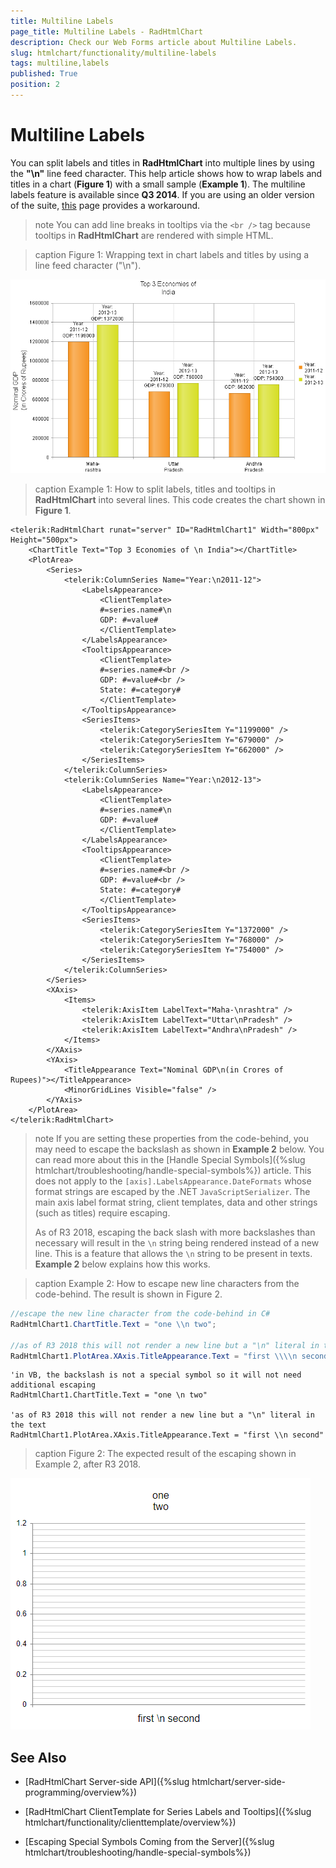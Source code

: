 ```yaml
---
title: Multiline Labels
page_title: Multiline Labels - RadHtmlChart
description: Check our Web Forms article about Multiline Labels.
slug: htmlchart/functionality/multiline-labels
tags: multiline,labels
published: True
position: 2
---
```


# Multiline Labels

You can split labels and titles in **RadHtmlChart** into multiple lines by using the **"\n"** line feed character. This help article shows how to wrap labels and titles in a chart (**Figure 1**) with a small sample (**Example 1**). The multiline labels feature is available since **Q3 2014**. If you are using an older version of the suite, [this]( https://feedback.telerik.com/Project/108/Feedback/Details/38633) page provides a workaround.

>note You can add line breaks in tooltips via the `<br />` tag because tooltips in **RadHtmlChart** are rendered with simple HTML.

>caption Figure 1: Wrapping text in chart labels and titles by using a line feed character ("\n").

![htmlchart-multiline-labels](images/htmlchart-multiline-labels.png)

>caption Example 1: How to split labels, titles and tooltips in **RadHtmlChart** into several lines. This code creates the chart shown in **Figure 1**.

````ASP.NET
<telerik:RadHtmlChart runat="server" ID="RadHtmlChart1" Width="800px" Height="500px">
	<ChartTitle Text="Top 3 Economies of \n India"></ChartTitle>
	<PlotArea>
		<Series>
			<telerik:ColumnSeries Name="Year:\n2011-12">
				<LabelsAppearance>
					<ClientTemplate>
					#=series.name#\n
					GDP: #=value#
					</ClientTemplate>
				</LabelsAppearance>
				<TooltipsAppearance>
					<ClientTemplate>
					#=series.name#<br />
					GDP: #=value#<br />
					State: #=category#
					</ClientTemplate>
				</TooltipsAppearance>
				<SeriesItems>
					<telerik:CategorySeriesItem Y="1199000" />
					<telerik:CategorySeriesItem Y="679000" />
					<telerik:CategorySeriesItem Y="662000" />
				</SeriesItems>
			</telerik:ColumnSeries>
			<telerik:ColumnSeries Name="Year:\n2012-13">
				<LabelsAppearance>
					<ClientTemplate>
					#=series.name#\n
					GDP: #=value#
					</ClientTemplate>
				</LabelsAppearance>
				<TooltipsAppearance>
					<ClientTemplate>
					#=series.name#<br />
					GDP: #=value#<br />
					State: #=category#
					</ClientTemplate>
				</TooltipsAppearance>
				<SeriesItems>
					<telerik:CategorySeriesItem Y="1372000" />
					<telerik:CategorySeriesItem Y="768000" />
					<telerik:CategorySeriesItem Y="754000" />
				</SeriesItems>
			</telerik:ColumnSeries>
		</Series>
		<XAxis>
			<Items>
				<telerik:AxisItem LabelText="Maha-\nrashtra" />
				<telerik:AxisItem LabelText="Uttar\nPradesh" />
				<telerik:AxisItem LabelText="Andhra\nPradesh" />
			</Items>
		</XAxis>
		<YAxis>
			<TitleAppearance Text="Nominal GDP\n(in Crores of Rupees)"></TitleAppearance>
			<MinorGridLines Visible="false" />
		</YAxis>
	</PlotArea>
</telerik:RadHtmlChart>
````


>note If you are setting these properties from the code-behind, you may need to escape the backslash as shown in **Example 2** below. You can read more about this in the [Handle Special Symbols]({%slug htmlchart/troubleshooting/handle-special-symbols%}) article. This does not apply to the `[axis].LabelsAppearance.DateFormats` whose format strings are escaped by the .NET `JavaScriptSerializer`. The main axis label format string, client templates, data and other strings (such as titles) require escaping.
>
>As of R3 2018, escaping the back slash with more backslashes than necessary will result in the `\n` string being rendered instead of a new line. This is a feature that allows the `\n` string to be present in texts. **Example 2** below explains how this works.

>caption Example 2: How to escape new line characters from the code-behind. The result is shown in Figure 2.

````C#
//escape the new line character from the code-behind in C#
RadHtmlChart1.ChartTitle.Text = "one \\n two";

//as of R3 2018 this will not render a new line but a "\n" literal in the text
RadHtmlChart1.PlotArea.XAxis.TitleAppearance.Text = "first \\\\n second";
````
````VB
'in VB, the backslash is not a special symbol so it will not need additional escaping
RadHtmlChart1.ChartTitle.Text = "one \n two" 

'as of R3 2018 this will not render a new line but a "\n" literal in the text
RadHtmlChart1.PlotArea.XAxis.TitleAppearance.Text = "first \\n second" 
````

>caption Figure 2: The expected result of the escaping shown in Example 2, after R3 2018.

![htmlchart-multiline-labels](images/escaping-new-line-symbols.png)

## See Also

 * [RadHtmlChart Server-side API]({%slug htmlchart/server-side-programming/overview%})

 * [RadHtmlChart ClientTemplate for Series Labels and Tooltips]({%slug htmlchart/functionality/clienttemplate/overview%})

 * [Escaping Special Symbols Coming from the Server]({%slug htmlchart/troubleshooting/handle-special-symbols%})
